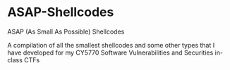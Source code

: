 # ASAP-Shellcodes
ASAP (As Small As Possible) Shellcodes

A compilation of all the smallest shellcodes and some other types that I have developed for my CY5770 Software Vulnerabilities and Securities in-class CTFs
